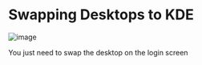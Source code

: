 # Swapping Desktops to KDE
![image](https://github.com/DafDandy/Fedora_New_Install/assets/102477185/3519dec6-df51-420e-9f27-99e5c8b823ab)


You just need to swap the desktop on the login screen

